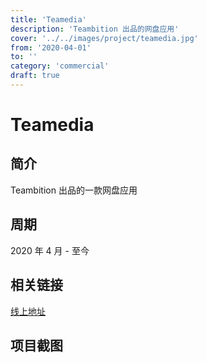 ```yaml
---
title: 'Teamedia'
description: 'Teambition 出品的网盘应用'
cover: '../../images/project/teamedia.jpg'
from: '2020-04-01'
to: ''
category: 'commercial'
draft: true
---
```



# Teamedia

## 简介

Teambition 出品的一款网盘应用


## 周期

2020 年 4 月 - 至今

## 相关链接

[线上地址](https://media.teambition.com)

## 项目截图
